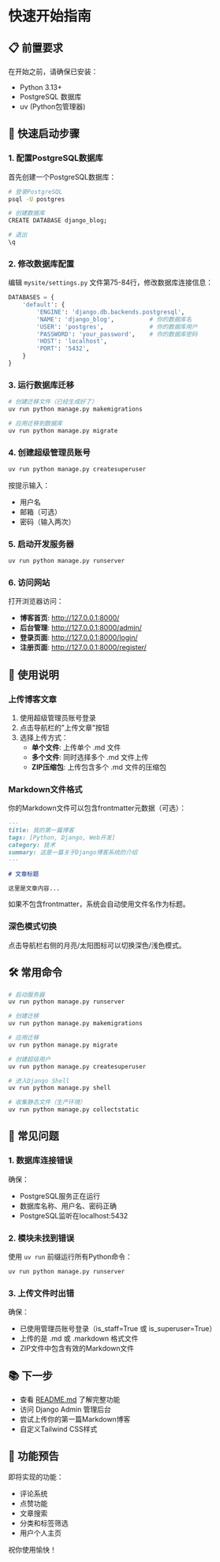 # 快速开始指南

## 📋 前置要求

在开始之前，请确保已安装：
- Python 3.13+
- PostgreSQL 数据库
- uv (Python包管理器)

## 🚀 快速启动步骤

### 1. 配置PostgreSQL数据库

首先创建一个PostgreSQL数据库：

```bash
# 登录PostgreSQL
psql -U postgres

# 创建数据库
CREATE DATABASE django_blog;

# 退出
\q
```

### 2. 修改数据库配置

编辑 `mysite/settings.py` 文件第75-84行，修改数据库连接信息：

```python
DATABASES = {
    'default': {
        'ENGINE': 'django.db.backends.postgresql',
        'NAME': 'django_blog',          # 你的数据库名
        'USER': 'postgres',             # 你的数据库用户
        'PASSWORD': 'your_password',    # 你的数据库密码
        'HOST': 'localhost',
        'PORT': '5432',
    }
}
```

### 3. 运行数据库迁移

```bash
# 创建迁移文件（已经生成好了）
uv run python manage.py makemigrations

# 应用迁移到数据库
uv run python manage.py migrate
```

### 4. 创建超级管理员账号

```bash
uv run python manage.py createsuperuser
```

按提示输入：
- 用户名
- 邮箱（可选）
- 密码（输入两次）

### 5. 启动开发服务器

```bash
uv run python manage.py runserver
```

### 6. 访问网站

打开浏览器访问：
- **博客首页**: http://127.0.0.1:8000/
- **后台管理**: http://127.0.0.1:8000/admin/
- **登录页面**: http://127.0.0.1:8000/login/
- **注册页面**: http://127.0.0.1:8000/register/

## 📝 使用说明

### 上传博客文章

1. 使用超级管理员账号登录
2. 点击导航栏的"上传文章"按钮
3. 选择上传方式：
   - **单个文件**: 上传单个 .md 文件
   - **多个文件**: 同时选择多个 .md 文件上传
   - **ZIP压缩包**: 上传包含多个 .md 文件的压缩包

### Markdown文件格式

你的Markdown文件可以包含frontmatter元数据（可选）：

```markdown
---
title: 我的第一篇博客
tags: [Python, Django, Web开发]
category: 技术
summary: 这是一篇关于Django博客系统的介绍
---

# 文章标题

这里是文章内容...
```

如果不包含frontmatter，系统会自动使用文件名作为标题。

### 深色模式切换

点击导航栏右侧的月亮/太阳图标可以切换深色/浅色模式。

## 🛠️ 常用命令

```bash
# 启动服务器
uv run python manage.py runserver

# 创建迁移
uv run python manage.py makemigrations

# 应用迁移
uv run python manage.py migrate

# 创建超级用户
uv run python manage.py createsuperuser

# 进入Django Shell
uv run python manage.py shell

# 收集静态文件（生产环境）
uv run python manage.py collectstatic
```

## 🔧 常见问题

### 1. 数据库连接错误

确保：
- PostgreSQL服务正在运行
- 数据库名称、用户名、密码正确
- PostgreSQL监听在localhost:5432

### 2. 模块未找到错误

使用 `uv run` 前缀运行所有Python命令：
```bash
uv run python manage.py runserver
```

### 3. 上传文件时出错

确保：
- 已使用管理员账号登录（is_staff=True 或 is_superuser=True）
- 上传的是 .md 或 .markdown 格式文件
- ZIP文件中包含有效的Markdown文件

## 📚 下一步

- 查看 [README.md](README.md) 了解完整功能
- 访问 Django Admin 管理后台
- 尝试上传你的第一篇Markdown博客
- 自定义Tailwind CSS样式

## 🎯 功能预告

即将实现的功能：
- 评论系统
- 点赞功能
- 文章搜索
- 分类和标签筛选
- 用户个人主页

祝你使用愉快！
